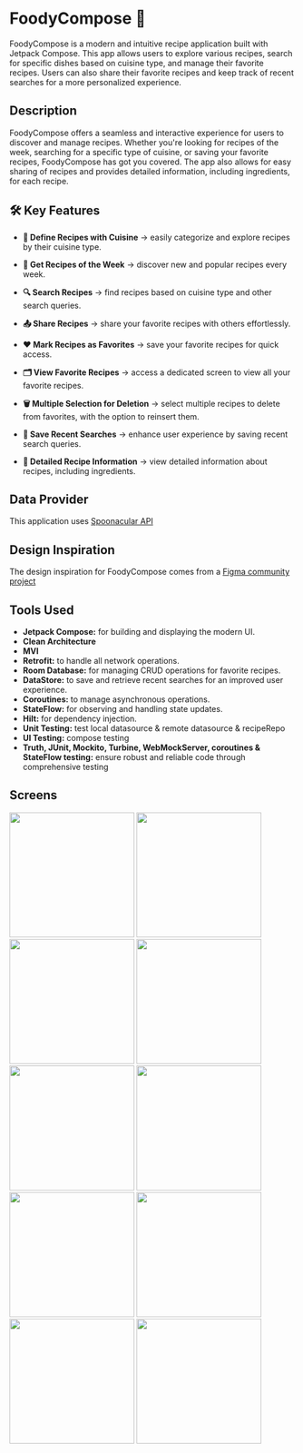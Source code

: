 # FoodyCompose 🚀

FoodyCompose is a modern and intuitive recipe application built with Jetpack Compose. This app allows users to explore various recipes, search for specific dishes based on cuisine type, and manage their favorite recipes. Users can also share their favorite recipes and keep track of recent searches for a more personalized experience.

## Description

FoodyCompose offers a seamless and interactive experience for users to discover and manage recipes. Whether you're looking for recipes of the week, searching for a specific type of cuisine, or saving your favorite recipes, FoodyCompose has got you covered. The app also allows for easy sharing of recipes and provides detailed information, including ingredients, for each recipe.

## 🛠️ Key Features

 - **🍴 Define Recipes with Cuisine** &rarr; easily categorize and explore recipes by their cuisine type.

 - **🌟 Get Recipes of the Week** &rarr; discover new and popular recipes every week.

 - **🔍 Search Recipes** &rarr; find recipes based on cuisine type and other search queries.

 - **📤 Share Recipes** &rarr; share your favorite recipes with others effortlessly.

 - **❤️ Mark Recipes as Favorites** &rarr; save your favorite recipes for quick access.

 - **🗂️ View Favorite Recipes** &rarr; access a dedicated screen to view all your favorite recipes.

 - **🗑️ Multiple Selection for Deletion** &rarr; select multiple recipes to delete from favorites, with the option to reinsert them.

 - **💾 Save Recent Searches** &rarr; enhance user experience by saving recent search queries.

 - **📃 Detailed Recipe Information** &rarr; view detailed information about recipes, including ingredients.

## Data Provider

This application uses [Spoonacular API](https://spoonacular.com/food-api)


## Design Inspiration

The design inspiration for FoodyCompose comes from a [Figma community project](https://www.figma.com/design/fWEeS9OWrqbwA3IsAdPb8m/Recipe-Food-App-(Community)?node-id=1-826&t=i4jdogD12WFXfZyi-0)


## Tools Used

- **Jetpack Compose:** for building and displaying the modern UI.
- **Clean Architecture**
- **MVI**
- **Retrofit:** to handle all network operations.
- **Room Database:** for managing CRUD operations for favorite recipes.
- **DataStore:** to save and retrieve recent searches for an improved user experience.
- **Coroutines:** to manage asynchronous operations.
- **StateFlow:** for observing and handling state updates.
- **Hilt:** for dependency injection.
- **Unit Testing:** test local datasource & remote datasource & recipeRepo
- **UI Testing:** compose testing
- **Truth, JUnit, Mockito, Turbine, WebMockServer, coroutines & StateFlow testing:** ensure robust and reliable code through comprehensive testing


## Screens

<img width="220" src="https://github.com/user-attachments/assets/0baf8615-4ac4-4883-90a7-c2f07c8698df"> <img width="220" src="https://github.com/user-attachments/assets/43490a85-f9e0-4b25-a74f-44953c29e528"> <img width="220" src="https://github.com/user-attachments/assets/d47007c9-bfa0-46e6-bb58-22f654852950"> <img width="220" src="https://github.com/user-attachments/assets/4649ef30-b64a-419a-a677-38aa70995506"> <img width="220" src="https://github.com/user-attachments/assets/27a86240-1e86-4df6-a299-339b90768cd6"> <img width="220" src="https://github.com/user-attachments/assets/62b7d3a5-5b30-414a-8e1f-92155902e052"> <img width="220" src="https://github.com/user-attachments/assets/968cb7d0-c7f6-4c98-b6c9-effb4949ede7"> <img width="220" src="https://github.com/user-attachments/assets/83cd01d9-4e61-4b8c-bd37-3cb23c8ce126"> <img width="220" src="https://github.com/user-attachments/assets/8f429aec-1112-4978-bf9c-56469d7c2722">
<img width="220" src="https://github.com/user-attachments/assets/91b556cf-f7d1-45af-9753-e31490e417e7">

